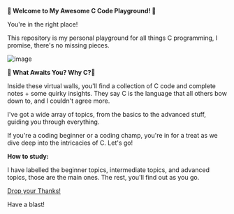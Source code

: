 **🚀 Welcome to My Awesome C Code Playground! 🚀**

You're in the right place! 

This repository is my personal playground for all things C programming, I promise, there's no missing pieces.

![image](https://github.com/user-attachments/assets/0adb27db-bf02-4bb4-9561-67aec88fe72f)

**🌟 What Awaits You? Why C?🌟**

Inside these virtual walls, you'll find a collection of C code and complete notes + some quirky insights. They say C is the language that all others bow down to, and I couldn't agree more. 

I've got a wide array of topics, from the basics to the advanced stuff, guiding you through everything. 

If you're a coding beginner or a coding champ, you're in for a treat as we dive deep into the intricacies of C. Let's go!

**How to study:** 

I have labelled the beginner topics, intermediate topics, and advanced topics, those are the main ones. The rest, you'll find out as you go.

[Drop your Thanks!](https://www.paypal.com/donate/?hosted_button_id=ZKCJNMVY5Y9S6)

Have a blast!
